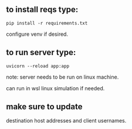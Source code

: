 ## to install reqs type:

```shell
pip install -r requirements.txt
```

configure venv if desired.

## to run server type:

```shell
uvicorn --reload app:app
```

note: server needs to be run on linux machine.

can run in wsl linux simulation if needed.

## make sure to update

destination host addresses and client usernames.
